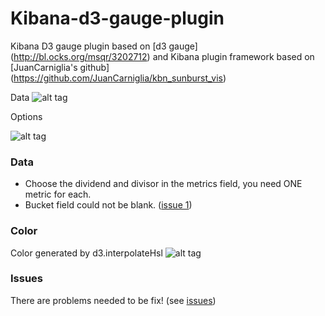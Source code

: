 # Kibana-d3-gauge-plugin

Kibana D3 gauge plugin based on [d3 gauge] (http://bl.ocks.org/msqr/3202712) and Kibana plugin framework based on [JuanCarniglia's github] (https://github.com/JuanCarniglia/kbn_sunburst_vis)

Data
![alt tag](https://github.com/jasminehung/Kibana-d3-gauge-plugin/blob/master/kibana-d3-gauge.PNG)

Options

![alt tag](https://github.com/jasminehung/Kibana-d3-gauge-plugin/blob/master/kibana-d3-gauge2.PNG)

### Data
 * Choose the dividend and divisor in the metrics field, you need ONE metric for each.
 * Bucket field could not be blank. ([issue 1](https://github.com/jasminehung/Kibana-d3-gauge-plugin/issues))

### Color
Color generated by d3.interpolateHsl
![alt tag](https://github.com/jasminehung/Kibana-d3-gauge-plugin/blob/master/interpolateHsl.PNG)

### Issues
There are problems needed to be fix! (see [issues](https://github.com/jasminehung/Kibana-d3-gauge-plugin/issues))
